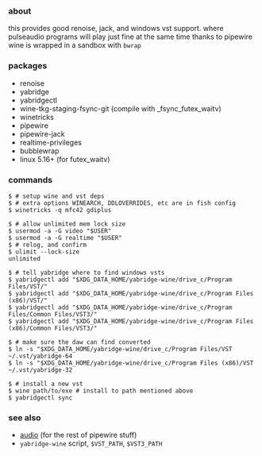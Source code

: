### about

this provides good renoise, jack, and windows vst support. where
pulseaudio programs will play just fine at the same time thanks to
pipewire  
wine is wrapped in a sandbox with `bwrap`

### packages

- renoise
- yabridge
- yabridgectl
- wine-tkg-staging-fsync-git (compile with \_fsync_futex_waitv)
- winetricks
- pipewire
- pipewire-jack
- realtime-privileges
- bubblewrap
- linux 5.16+ (for futex_waitv)

### commands

    $ # setup wine and vst deps
    $ # extra options WINEARCH, DDLOVERRIDES, etc are in fish config
    $ winetricks -q mfc42 gdiplus

    $ # allow unlimited mem lock size
    $ usermod -a -G video "$USER"
    $ usermod -a -G realtime "$USER"
    $ # relog, and confirm
    $ ulimit --lock-size
    unlimited

    $ # tell yabridge where to find windows vsts
    $ yabridgectl add "$XDG_DATA_HOME/yabridge-wine/drive_c/Program Files/VST/"
    $ yabridgectl add "$XDG_DATA_HOME/yabridge-wine/drive_c/Program Files (x86)/VST/"
    $ yabridgectl add "$XDG_DATA_HOME/yabridge-wine/drive_c/Program Files/Common Files/VST3/"
    $ yabridgectl add "$XDG_DATA_HOME/yabridge-wine/drive_c/Program Files (x86)/Common Files/VST3/"

    $ # make sure the daw can find converted
    $ ln -s "$XDG_DATA_HOME/yabridge-wine/drive_c/Program Files/VST ~/.vst/yabridge-64
    $ ln -s "$XDG_DATA_HOME/yabridge-wine/drive_c/Program Files (x86)/VST ~/.vst/yabridge-32

    $ # install a new vst
    $ wine path/to/exe # install to path mentioned above
    $ yabridgectl sync

### see also

- [audio](./audio.md) (for the rest of pipewire stuff)
- `yabridge-wine` script, `$VST_PATH`, `$VST3_PATH`
